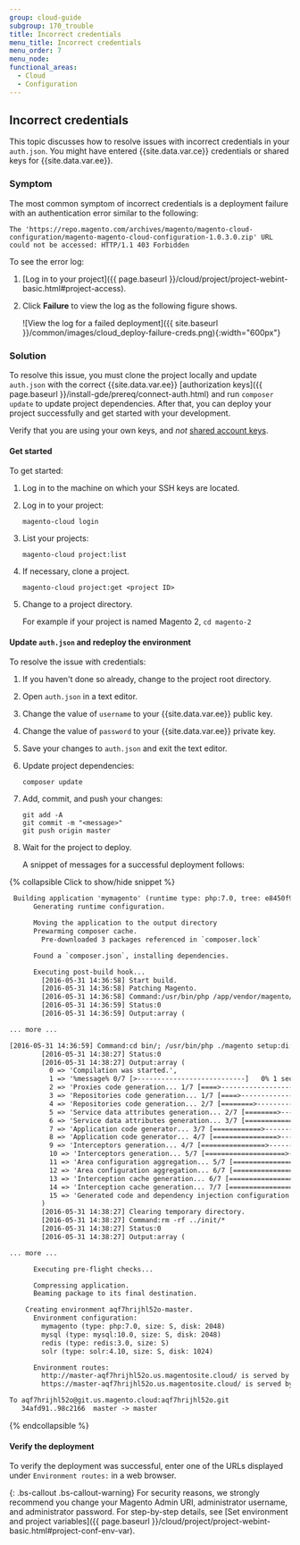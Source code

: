 ```yaml
---
group: cloud-guide
subgroup: 170_trouble
title: Incorrect credentials
menu_title: Incorrect credentials
menu_order: 7
menu_node:
functional_areas:
  - Cloud
  - Configuration
---
```


## Incorrect credentials

This topic discusses how to resolve issues with incorrect credentials in your `auth.json`. You might have entered {{site.data.var.ce}} credentials or shared keys for {{site.data.var.ee}}.

### Symptom

The most common symptom of incorrect credentials is a deployment failure with an authentication error similar to the following:

	The 'https://repo.magento.com/archives/magento/magento-cloud-configuration/magento-magento-cloud-configuration-1.0.3.0.zip' URL could not be accessed: HTTP/1.1 403 Forbidden

To see the error log:

1.	[Log in to your project]({{ page.baseurl }}/cloud/project/project-webint-basic.html#project-access).
2.	Click **Failure** to view the log as the following figure shows.

	![View the log for a failed deployment]({{ site.baseurl }}/common/images/cloud_deploy-failure-creds.png){:width="600px"}

### Solution

To resolve this issue, you must clone the project locally and update `auth.json` with the correct {{site.data.var.ee}} [authorization keys]({{ page.baseurl }}/install-gde/prereq/connect-auth.html) and run `composer update` to update project dependencies. After that, you can deploy your project successfully and get started with your development.

Verify that you are using your own keys, and *not* [shared account keys](http://docs.magento.com/m2/ce/user_guide/magento/magento-account-share.html).

#### Get started

To get started:

1.	Log in to the machine on which your SSH keys are located.
2.	Log in to your project:

		magento-cloud login
3.	List your projects:

		magento-cloud project:list
4.	If necessary, clone a project.

		magento-cloud project:get <project ID>
4.	Change to a project directory.

	For example if your project is named Magento 2, `cd magento-2`

#### Update `auth.json` and redeploy the environment

To resolve the issue with credentials:

1.	If you haven't done so already, change to the project root directory.
2.	Open `auth.json` in a text editor.
3.	Change the value of `username` to your {{site.data.var.ee}} public key.
4.	Change the value of `password` to your {{site.data.var.ee}} private key.
5.	Save your changes to `auth.json` and exit the text editor.
6.	Update project dependencies:

		composer update
6.	Add, commit, and push your changes:

		git add -A
		git commit -m "<message>"
		git push origin master
7.	Wait for the project to deploy.

	A snippet of messages for a successful deployment follows:

{% collapsible Click to show/hide snippet %}

```xml
 Building application 'mymagento' (runtime type: php:7.0, tree: e8450f9)
      Generating runtime configuration.

      Moving the application to the output directory
      Prewarming composer cache.
        Pre-downloaded 3 packages referenced in `composer.lock`

      Found a `composer.json`, installing dependencies.

      Executing post-build hook...
        [2016-05-31 14:36:58] Start build.
        [2016-05-31 14:36:58] Patching Magento.
        [2016-05-31 14:36:58] Command:/usr/bin/php /app/vendor/magento/magento-cloud-configuration/src/Magento/MagentoCloud/../../../patch.php
        [2016-05-31 14:36:59] Status:0
        [2016-05-31 14:36:59] Output:array (

... more ...

[2016-05-31 14:36:59] Command:cd bin/; /usr/bin/php ./magento setup:di:compile
        [2016-05-31 14:38:27] Status:0
        [2016-05-31 14:38:27] Output:array (
          0 => 'Compilation was started.',
          1 => '%message% 0/7 [>---------------------------]   0% 1 sec 42.0 MiB%message% 0/7 [>---------------------------]   0% 1 sec 42.0 MiBProxies code generation... 0/7 [>---------------------------]   0% 1 sec 42.0 MiB',
          2 => 'Proxies code generation... 1/7 [====>-----------------------]  14% 1 sec 48.0 MiB',
          3 => 'Repositories code generation... 1/7 [====>-----------------------]  14% 1 sec 48.0 MiB',
          4 => 'Repositories code generation... 2/7 [========>-------------------]  28% 12 secs 60.0 MiB',
          5 => 'Service data attributes generation... 2/7 [========>-------------------]  28% 12 secs 60.0 MiB',
          6 => 'Service data attributes generation... 3/7 [============>---------------]  42% 12 secs 60.0 MiB',
          7 => 'Application code generator... 3/7 [============>---------------]  42% 12 secs 60.0 MiB',
          8 => 'Application code generator... 4/7 [================>-----------]  57% 34 secs 174.0 MiB',
          9 => 'Interceptors generation... 4/7 [================>-----------]  57% 34 secs 174.0 MiB',
          10 => 'Interceptors generation... 5/7 [====================>-------]  71% 53 secs 180.0 MiB',
          11 => 'Area configuration aggregation... 5/7 [====================>-------]  71% 53 secs 180.0 MiB',
          12 => 'Area configuration aggregation... 6/7 [========================>---]  85% 2 mins 180.0 MiB',
          13 => 'Interception cache generation... 6/7 [========================>---]  85% 2 mins 180.0 MiB',
          14 => 'Interception cache generation... 7/7 [============================] 100% 2 mins 180.0 MiB',
          15 => 'Generated code and dependency injection configuration successfully.',
        )
        [2016-05-31 14:38:27] Clearing temporary directory.
        [2016-05-31 14:38:27] Command:rm -rf ../init/*
        [2016-05-31 14:38:27] Status:0
        [2016-05-31 14:38:27] Output:array (

... more ...

      Executing pre-flight checks...

      Compressing application.
      Beaming package to its final destination.

    Creating environment aqf7hrijhl52o-master.
      Environment configuration:
        mymagento (type: php:7.0, size: S, disk: 2048)
        mysql (type: mysql:10.0, size: S, disk: 2048)
        redis (type: redis:3.0, size: S)
        solr (type: solr:4.10, size: S, disk: 1024)

      Environment routes:
        http://master-aqf7hrijhl52o.us.magentosite.cloud/ is served by application `mymagento`
        https://master-aqf7hrijhl52o.us.magentosite.cloud/ is served by application `mymagento`

To aqf7hrijhl52o@git.us.magento.cloud:aqf7hrijhl52o.git
   34afd91..98c2166  master -> master
```

{% endcollapsible %}

#### Verify the deployment

To verify the deployment was successful, enter one of the URLs displayed under `Environment routes:` in a web browser.

{: .bs-callout .bs-callout-warning}
For security reasons, we strongly recommend you change your Magento Admin URI, administrator username, and administrator password. For step-by-step details, see [Set environment and project variables]({{ page.baseurl }}/cloud/project/project-webint-basic.html#project-conf-env-var).
